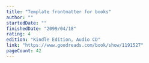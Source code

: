 ```yaml
---
title: "Template frontmatter for books"
author: ""
startedDate: ""
finishedDate: "2099/04/18"
rating: 4
edition: "Kindle Edition, Audio CD"
link: "https://www.goodreads.com/book/show/1191527"
pageCount: 42
---
```




